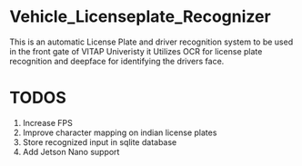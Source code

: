 # Vehicle_Licenseplate_Recognizer

This is an automatic License Plate and driver recognition system to be used in the front gate of VITAP Univeristy it Utilizes OCR for license plate recognition and deepface for identifying the drivers face.

# TODOS
1. Increase FPS
2. Improve character mapping on indian license plates
3. Store recognized input in sqlite database
4. Add Jetson Nano support
